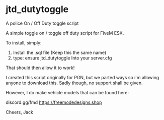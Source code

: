 # jtd_dutytoggle
A police On / Off Duty toggle script

A simple toggle on / toggle off duty script for FiveM ESX. 

To install, simply:

1. Install the .sql file (Keep this the same name)
2. type: 
    ensure jtd_dutytoggle
  Into your server.cfg
  
 That should then allow it to work!
 
 
 
 I created this script originally for PGN, but we parted ways so i'm allowing anyone to download this. Sadly though, no support shall be given. 
 
 However, I do make vehicle models that can be found here:
 
 discord.gg/fmd
 https://freemodedesigns.shop
 
 
 Cheers,
 Jack
